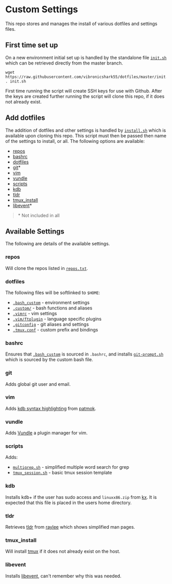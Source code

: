 # Custom Settings

This repo stores and manages the install of various dotfiles and settings files.

## First time set up

On a new environment initial set up is handled by the standalone file
[`init.sh`](init.sh)
which can be retrieved directly from the master branch.

```
wget https://raw.githubusercontent.com/vibronicshark55/dotfiles/master/init.sh
. init.sh
```

First time running the script will create SSH keys for use with Github. After
the keys are created further running the script will clone this repo, if it
does not already exist.

## Add dotfiles

The addition of dotfiles and other settings is handled by [`install.sh`](install.sh)
which is available upon cloning this repo. This script must then be passed then
name of the settings to install, or all. The following options are available:

- [repos](#repos)
- [bashrc](#bashrc)
- [dotfiles](#dotfiles)
- [git](#git)\*
- [vim](#vim)
- [vundle](#vundle)
- [scripts](#scripts)
- [kdb](#kdb)
- [tldr](#tldr)
- [tmux_install](#tmux_install)
- [libevent](#libevent)\*

> \* Not included in all

## Available Settings

The following are details of the available settings.

### repos

Will clone the repos listed in [`repos.txt`](repos.txt).

### dotfiles

The following files will be softlinked to `$HOME`:

- [`.bash_custom`](dotfiles/.bash_custom) - environment settings
- [`.custom/`](dotfiles/.custom) - bash functions and aliases
- [`.vimrc`](dotfiles/.vimrc) - vim settings
- [`.vim/ftplugin`](.vim/ftplugin) - language specific plugins
- [`.gitconfig`](dotfiles/.gitconfig) - git aliases and settings
- [`.tmux.conf`](dotfiles/.tmux.conf) - custom prefix and bindings

### bashrc

Ensures that [`.bash_custom`](dotfiles/.bash_custom) is sourced in
`.bashrc`, and installs
[`git-prompt.sh`](https://github.com/git/git/blob/master/contrib/completion/git-prompt.sh)
which is sourced by the custom bash file.

### git

Adds global git user and email.

### vim

Adds [kdb syntax highlighting](https://github.com/patmok/qvim) from
[patmok](https://github.com/patmok).

### vundle

Adds [Vundle](https://github.com/VundleVim/Vundle.vim) a plugin manager for
vim.

### scripts

Adds:
- [`multigrep.sh`](scripts/multigrep.sh) - simplified multiple word search for grep
- [`tmux_session.sh`](scripts/tmux_session.sh) - basic tmux session template

### kdb

Installs kdb+ if the user has sudo access and `linuxx86.zip` from
[kx](https://kx.com/download/). It is expected that this file is
placed in the users home directory.

### tldr

Retrieves [tldr](https://github.com/raylee/tldr) from
[raylee](https://github.com/raylee) which shows simplified man pages.

### tmux_install

Will install [tmux](https://github.com/tmux/tmux) if it does not already
exist on the host.

### libevent

Installs [libevent](https://github.com/libevent/libevent/releases/tag/release-2.0.19-stable),
can't remember why this was needed.
